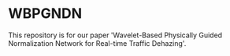# WBPGNDN
This repository is for our paper 'Wavelet-Based Physically Guided Normalization Network for Real-time Traffic Dehazing'.
